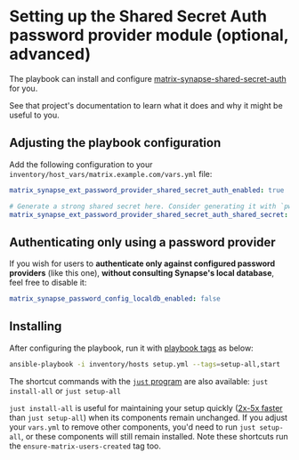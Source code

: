 <!--
SPDX-FileCopyrightText: 2024 MDAD Team and contributors

SPDX-License-Identifier: AGPL-3.0-or-later
-->

# Setting up the Shared Secret Auth password provider module (optional, advanced)

The playbook can install and configure [matrix-synapse-shared-secret-auth](https://github.com/devture/matrix-synapse-shared-secret-auth) for you.

See that project's documentation to learn what it does and why it might be useful to you.

## Adjusting the playbook configuration

Add the following configuration to your `inventory/host_vars/matrix.example.com/vars.yml` file:

```yaml
matrix_synapse_ext_password_provider_shared_secret_auth_enabled: true

# Generate a strong shared secret here. Consider generating it with `pwgen -s 64 1`
matrix_synapse_ext_password_provider_shared_secret_auth_shared_secret: YOUR_SHARED_SECRET_GOES_HERE
```

## Authenticating only using a password provider

If you wish for users to **authenticate only against configured password providers** (like this one), **without consulting Synapse's local database**, feel free to disable it:

```yaml
matrix_synapse_password_config_localdb_enabled: false
```

## Installing

After configuring the playbook, run it with [playbook tags](playbook-tags.md) as below:

<!-- NOTE: let this conservative command run (instead of install-all) to make it clear that failure of the command means something is clearly broken. -->
```sh
ansible-playbook -i inventory/hosts setup.yml --tags=setup-all,start
```

The shortcut commands with the [`just` program](just.md) are also available: `just install-all` or `just setup-all`

`just install-all` is useful for maintaining your setup quickly ([2x-5x faster](../CHANGELOG.md#2x-5x-performance-improvements-in-playbook-runtime) than `just setup-all`) when its components remain unchanged. If you adjust your `vars.yml` to remove other components, you'd need to run `just setup-all`, or these components will still remain installed. Note these shortcuts run the `ensure-matrix-users-created` tag too.
